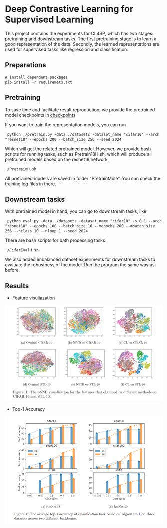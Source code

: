 # Deep Contrastive Learning for Supervised  Learning

This project contains the experiments for CL4SP, which has two stages: pretraining and downstream tasks. The first pretraining stage is to learn a good representation of the data. Secondly, the learned representations are used for supervised tasks like regression and classification.


## Preparations
```
# install dependent packages
pip install -r requiremets.txt
```

## Pretraining
To save time and facilitate result reproduction, we provide the pretrained model checkpoints in [checkpoints](https://drive.google.com/drive/folders/1jlc0MblXDMosu9r8RGf-fqOvGvUeHDBe?usp=sharing)

If you want to train the representation models, you can run
```
 python ./pretrain.py -data ./datasets -dataset_name "cifar10" --arch "resnet18" --epochs 200 --batch_size 256 --seed 2024
```
Which will get the related  pretrained model.
However, we provide bash scripts for running tasks, such as Pretrain18H.sh, which will produce all pretrained models based on the resnet18 network,
```
./PretrainH.sh
```
All pretrained models are saved in folder "PretrainMole". You can check the training log files in there.

## Downstream tasks

With pretrained model in hand, you can go to downstream tasks, like
```
 python eval.py -data ./datasets -dataset_name "cifar10" -s 0.1 --arch "resnet18" --epochs 100 --batch_size 16 --mepochs 200 --mbatch_size 256 --nclass 10 --nloop 1 --seed 2024
```

There are bash scripts for bath processing tasks
```
./CifarEvalH.sh
```

We also added imbalanced dataset experiments for downstream tasks to evaluate the robustness of the model. Run the program the same way as before.

## Results
- Feature visuliazation 

<img src="https://github.com/jason1894/CS4SP/blob/master/plots/features.png" alt="Feature Visualization" title="CIFAR-10">

- Top-1 Accuracy

<img src="https://github.com/jason1894/CS4SP/blob/master/plots/results.png" alt="Top-1 accuracy" title="Results">



